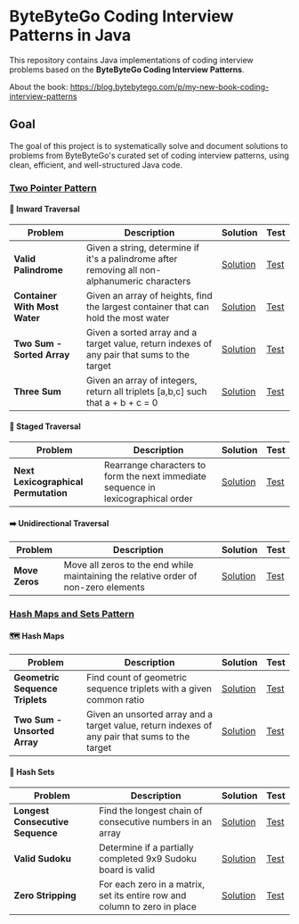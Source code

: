 # ByteByteGo Coding Interview Patterns in Java

This repository contains Java implementations of coding interview problems based on the **ByteByteGo Coding Interview Patterns**.  

About the book: https://blog.bytebytego.com/p/my-new-book-coding-interview-patterns

## Goal
The goal of this project is to systematically solve and document solutions to problems from ByteByteGo's curated set of coding interview patterns, using clean, efficient, and well-structured Java code.

### <ins>Two Pointer Pattern</ins>

#### 🎯 Inward Traversal
| Problem | Description | Solution | Test |
|---------|-------------|----------|------|
| **Valid Palindrome** | Given a string, determine if it's a palindrome after removing all non-alphanumeric characters | [Solution](src/main/java/com/bytebytego/patterns/twoPointer/inwardTraversal/IsPalindromeValid.java) | [Test](src/test/java/com/bytebytego/patterns/twoPointer/inwardTraversal/IsPalindromeValidTest.java) |
| **Container With Most Water** | Given an array of heights, find the largest container that can hold the most water | [Solution](src/main/java/com/bytebytego/patterns/twoPointer/inwardTraversal/LargestContainer.java) | [Test](src/test/java/com/bytebytego/patterns/twoPointer/inwardTraversal/LargestContainerTest.java) |
| **Two Sum - Sorted Array** | Given a sorted array and a target value, return indexes of any pair that sums to the target | [Solution](src/main/java/com/bytebytego/patterns/twoPointer/inwardTraversal/PairSumSorted.java) | [Test](src/test/java/com/bytebytego/patterns/twoPointer/inwardTraversal/PairSumSortedTest.java) |
| **Three Sum** | Given an array of integers, return all triplets [a,b,c] such that a + b + c = 0 | [Solution](src/main/java/com/bytebytego/patterns/twoPointer/inwardTraversal/TripletSum.java) | [Test](src/test/java/com/bytebytego/patterns/twoPointer/inwardTraversal/TripletSumTest.java) |

#### 🔄 Staged Traversal
| Problem | Description | Solution | Test |
|---------|-------------|----------|------|
| **Next Lexicographical Permutation** | Rearrange characters to form the next immediate sequence in lexicographical order | [Solution](src/main/java/com/bytebytego/patterns/twoPointer/stagedTraversal/NextLexicographicalSequence.java) | [Test](src/test/java/com/bytebytego/patterns/twoPointer/stagedTraversal/NextLexicographicalSequenceTest.java) |

#### ➡️ Unidirectional Traversal
| Problem | Description | Solution | Test |
|---------|-------------|----------|------|
| **Move Zeros** | Move all zeros to the end while maintaining the relative order of non-zero elements | [Solution](src/main/java/com/bytebytego/patterns/twoPointer/unidirectionalTraversal/ShiftZerosToTheEnd.java) | [Test](src/test/java/com/bytebytego/patterns/twoPointer/unidirectionalTraversal/ShiftZerosToTheEndTest.java) |

### <ins>Hash Maps and Sets Pattern</ins>

#### 🗺️ Hash Maps
| Problem | Description | Solution | Test |
|---------|-------------|----------|------|
| **Geometric Sequence Triplets** | Find count of geometric sequence triplets with a given common ratio | [Solution](src/main/java/com/bytebytego/patterns/hashMapsAndSets/hashMaps/GeometricSequenceTriplets.java) | [Test](src/test/java/com/bytebytego/patterns/hashMapsAndSets/hashMaps/GeometricSequenceTripletsTest.java) |
| **Two Sum - Unsorted Array** | Given an unsorted array and a target value, return indexes of any pair that sums to the target | [Solution](src/main/java/com/bytebytego/patterns/hashMapsAndSets/hashMaps/PairSumUnsorted.java) | [Test](src/test/java/com/bytebytego/patterns/hashMapsAndSets/hashMaps/PairSumUnsortedTest.java) |

#### 🔢 Hash Sets
| Problem                          | Description | Solution | Test |
|----------------------------------|-------------|----------|------|
| **Longest Consecutive Sequence** | Find the longest chain of consecutive numbers in an array | [Solution](src/main/java/com/bytebytego/patterns/hashMapsAndSets/hashSets/LongestChainOfConsecutiveNumbers.java) | [Test](src/test/java/com/bytebytego/patterns/hashMapsAndSets/hashSets/LongestChainOfConsecutiveNumbersTest.java) |
| **Valid Sudoku**                 | Determine if a partially completed 9x9 Sudoku board is valid | [Solution](src/main/java/com/bytebytego/patterns/hashMapsAndSets/hashSets/VerifySudokuBoard.java) | [Test](src/test/java/com/bytebytego/patterns/hashMapsAndSets/hashSets/VerifySudokuBoardTest.java) |
| **Zero Stripping**               | For each zero in a matrix, set its entire row and column to zero in place | [Solution](src/main/java/com/bytebytego/patterns/hashMapsAndSets/hashSets/ZeroStriping.java) | [Test](src/test/java/com/bytebytego/patterns/hashMapsAndSets/hashSets/ZeroStripingTest.java) |